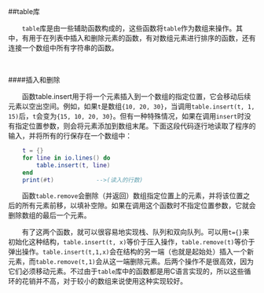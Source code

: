 ##table库

&emsp;&emsp;`table`库是由一些辅助函数构成的，这些函数将`table`作为数组来操作。其中，有用于在列表中插入和删除元素的函数，有对数组元素进行排序的函数，还有连接一个数组中所有字符串的函数。

&emsp;&emsp;

####插入和删除

&emsp;&emsp;函数table.insert用于将一个元素插入到一个数组的指定位置，它会移动后续元素以空出空间。例如，如果`t`是数组`{10, 20, 30}`，当调用`table.insert(t, 1, 15)`后，`t`会变为`{15, 10, 20, 30}`。但有一种特殊情况，如果在调用`insert`时没有指定位置参数，则会将元素添加到数组末尾。下面这段代码逐行地读取了程序的输入，并将所有的行保存在一个数组中：

```lua
    t = {}
    for line in io.lines() do
        table.insert(t, line)
    end
    print(#t)            -->(读入的行数)
```

&emsp;&emsp;函数`table.remove`会删除（并返回）数组指定位置上的元素，并将该位置之后的所有元素前移，以填补空隙。如果在调用这个函数时不指定位置参数，它就会删除数组的最后一个元素。

&emsp;&emsp;有了这两个函数，就可以很容易地实现栈、队列和双向队列。可以用`t={}`来初始化这种结构，`table.insert(t, x)`等价于压入操作，`table.remove(t)`等价于弹出操作。`table.insert(t,1,x)`会在结构的另一端（也就是起始处）插入一个新元素，而`table.remove(t,1)`会从这一端删除元素。后两个操作不是很高效，因为它们必须移动元素。不过由于`table`库中的函数都是用C语言实现的，所以这些循环的花销并不高，对于较小的数组来说使用这种实现较好。

&emsp;&emsp;

